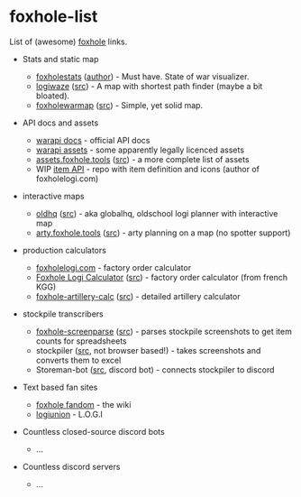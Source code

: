 # foxhole-list
List of (awesome) [foxhole](foxholegame.com) links. 

- Stats and static map
  - [foxholestats](https://foxholestats.com) ([author](https://github.com/hayden-t)) - Must have. State of war visualizer.
  - [logiwaze](https://logiwaze.com) ([src](https://github.com/NoUDerp/logiwaze)) - A map with shortest path finder (maybe a bit bloated).
  - [foxholewarmap](https://foxholeglobal.com/map/) ([src](https://github.com/Sethfire/foxhole-war-map)) - Simple, yet solid map.

- API docs and assets
  - [warapi docs](https://github.com/clapfoot/warapi) - official API docs
  - [warapi assets](https://github.com/the-fellowship-of-the-warapi/Assets) - some apparently legally licenced assets
  - [assets.foxhole.tools](https://assets.foxhole.tools) ([src](https://github.com/foxholetools/assets)) - a more complete list of assets
  - WIP [item API](https://github.com/joshuaHallee/foxhole-item-api) - repo with item definition and icons (author of foxholelogi.com)

- interactive maps
  - [oldhq](https://oldhq.3sp-foxhole.de) ([src](https://github.com/illmaren/FHGHQ)) - aka globalhq, oldschool logi planner with interactive map
  - [arty.foxhole.tools](https://arty.foxhole.tools) ([src](https://github.com/foxholetools/arty)) - arty planning on a map (no spotter support)

- production calculators
  - [foxholelogi.com](https://foxholelogi.com) - factory order calculator
  - [Foxhole Logi Calculator](https://nicolasbarlogis.github.io/foxhole-logi-calculator/) ([src](https://github.com/NicolasBarlogis/foxhole-logi-calculator)) - factory order calculator (from french KGG)
  - [foxhole-artillery-calc](https://earthgrazer.github.io/foxhole-artillery-calc/) ([src](https://github.com/earthgrazer/foxhole-artillery-calc)) - detailed artillery calculator

- stockpile transcribers
  - [foxhole-screenparse](https://pogobanane.de/foxhole-screenparse/) ([src](https://github.com/pogobanane/foxhole-screenparse)) - parses stockpile screenshots to get item counts for spreadsheets
  - stockpiler ([src](https://github.com/tehruttiger/Stockpiler), not browser based!) - takes screenshots and converts them to excel
  - Storeman-bot ([src](https://github.com/Tkaixiang/Storeman-Bot), discord bot) - connects stockpiler to discord

- Text based fan sites
  - [foxhole fandom](https://foxhole.fandom.com) - the wiki
  - [logiunion](https://logiunion.com) - L.O.G.I

- Countless closed-source discord bots
  - ...

- Countless discord servers
  - ...
